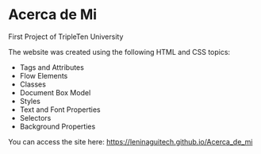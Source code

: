 # Acerca de Mi

First Project of TripleTen University

The website was created using the following HTML and CSS topics:

- Tags and Attributes
- Flow Elements
- Classes
- Document Box Model
- Styles
- Text and Font Properties
- Selectors
- Background Properties

You can access the site here: https://leninaguitech.github.io/Acerca_de_mi
